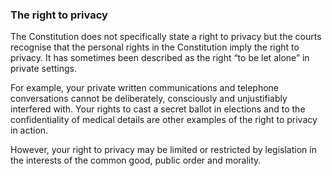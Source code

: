 ###  **The right to privacy**

The Constitution does not specifically state a right to privacy but the courts
recognise that the personal rights in the Constitution imply the right to
privacy. It has sometimes been described as the right “to be let alone” in
private settings.

For example, your private written communications and telephone conversations
cannot be deliberately, consciously and unjustifiably interfered with. Your
rights to cast a secret ballot in elections and to the confidentiality of
medical details are other examples of the right to privacy in action.

However, your right to privacy may be limited or restricted by legislation in
the interests of the common good, public order and morality.
